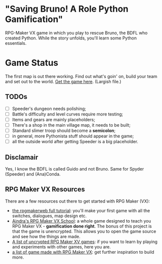 # "Saving Bruno! A Role Python Gamification"

RPG-Maker VX game in which you play to rescue Bruno, the BDFL who created Python.
While the story unfolds, you'll learn some Python essentials.


# Game Status

The first map is out there working. Find out what's goin' on, build your team and set out to the world.
[Get the game here](http://www.thegui.eu/blog/Saving%20Bruno%20A%20Role%20Python%20Gamification.exe). (Largish file.)



## TODOs

- [ ] Speeder's dungeon needs polishing;
- [ ] Battle's difficulty and level curves require more testing;
- [ ] Items and gears are mainly placeholders;
- [ ] There's a shop in the main village map, it needs to be built;
- [ ] Standard slimer troop should become a **semicolon**;
- [ ] in general, more Pythonista stuff should appear in the game;
- [ ] all the outside world after getting Speeder is a big placeholder.

## Disclamair

Yes, I know the BDFL is called Guido and not Bruno. Same for Spyder (Speeder) and (Ana)Conda.


## RPG Maker VX Resources

There are a few resources out there to get started with RPG Maker (VX):

- [the rpgmakerweb full tutorial](https://www.rpgmakerweb.com/support/products/tutorials): you'll make your first game with all the switches, dialogues, map design etc.
- [Aindra's RPG Maker VX School](https://blog.rpgmakerweb.com/tutorials/vx-school/): a whole game designed to teach you RPG Maker VX - **gamification done right**. The bonus of this project is that the game is unencrypted. This allows you to open the game source and see how the things are made.
- [A list of uncrypted RPG Maker XV games](https://forums.rpgmakerweb.com/index.php?threads/list-of-unencrypted-games.13580/): if you want to learn by playing and experiments with other games, here you are.
- [a list of game made with RPG Maker VX](https://rpgmaker.net/games/?name_filter=&engine=8&status=&rating=&commercial=&sort=&portal=None): get further inspiration to build more.

